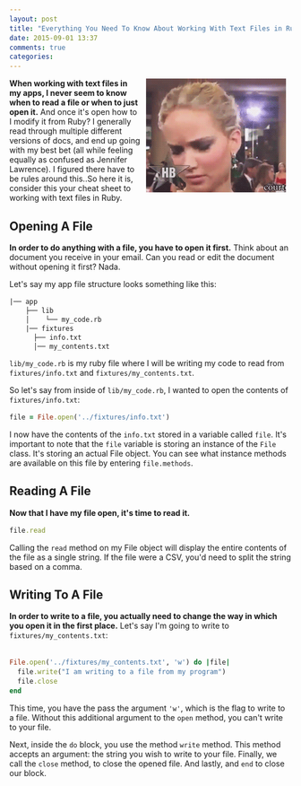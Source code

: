 ```yaml
---
layout: post
title: "Everything You Need To Know About Working With Text Files in Ruby"
date: 2015-09-01 13:37
comments: true
categories: 
---
```

<script type="text/javascript">

  var _gaq = _gaq || [];
  _gaq.push(['_setAccount', 'UA-38989132-1']);
  _gaq.push(['_trackPageview']);

  (function() {
    var ga = document.createElement('script'); ga.type = 'text/javascript'; ga.async = true;
    ga.src = ('https:' == document.location.protocol ? 'https://ssl' : 'http://www') + '.google-analytics.com/ga.js';
    var s = document.getElementsByTagName('script')[0]; s.parentNode.insertBefore(ga, s);
  })();

</script>

 <img src="images/confused.gif" width="250" align="right" hspace="10">

**When working with text files in my apps, I never seem to know when to read a file or when to just open it.** And once it's open how to I modify it from Ruby? I generally read through multiple different versions of docs, and end up going with my best bet (all while feeling equally as confused as Jennifer Lawrence). I figured there have to be rules around this..So here it is, consider this your cheat sheet to working with text files in Ruby.

## Opening A File

**In order to do anything with a file, you have to open it first.** Think about an document you receive in your email. Can you read or edit the document without opening it first? Nada.

Let's say my app file structure looks something like this:

```
|── app
    ├── lib
    │    └── my_code.rb
    |── fixtures
      ├── info.txt
      │── my_contents.txt
```

`lib/my_code.rb` is my ruby file where I will be writing my code to read from `fixtures/info.txt` and `fixtures/my_contents.txt`.

So let's say from inside of `lib/my_code.rb`, I wanted to open the contents of `fixtures/info.txt`:

```ruby
file = File.open('../fixtures/info.txt')
``` 

I now have the contents of the `info.txt` stored in a variable called `file`. It's important to note that the `file` variable is storing an instance of the `File` class. It's storing an actual File object. You can see what instance methods are available on this file by entering `file.methods`.

## Reading A File

**Now that I have my file open, it's time to read it.**

```ruby
file.read
```

Calling the `read` method on my File object will display the entire contents of the file as a single string. If the file were a CSV, you'd need to split the string based on a comma.

## Writing To A File

**In order to write to a file, you actually need to change the way in which you open it in the first place.** Let's say I'm going to write to `fixtures/my_contents.txt`:

```ruby

File.open('../fixtures/my_contents.txt', 'w') do |file|
  file.write("I am writing to a file from my program")
  file.close
end

```

This time, you have the pass the argument `'w'`, which is the flag to write to a file. Without this additional argument to the `open` method, you can't write to your file.

Next, inside the `do` block, you use the method `write` method. This method accepts an argument: the string you wish to write to your file. Finally, we call the `close` method, to close the opened file. And lastly, and `end` to close our block.



